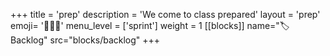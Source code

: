 +++
title = 'prep'
description = 'We come to class prepared'
layout = 'prep'
emoji= '🧑🏾‍💻'
menu_level = ['sprint']
weight = 1
[[blocks]]
name="🏷️ Backlog"
src="blocks/backlog"
+++

